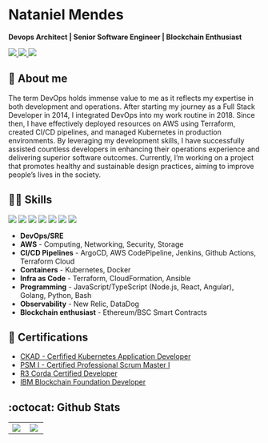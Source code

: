 # Nataniel Mendes

__Devops Architect | Senior Software Engineer | Blockchain Enthusiast__

<a href= "https://natanielmendes.com/">
  <img src="https://img.shields.io/badge/-nataniel.me-33a641?style=flat&logo=Target&logoColor=white"/>
</a>
<a href= "https://www.linkedin.com/in/natanielcarvalho/?locale=en_US">
  <img src="https://img.shields.io/badge/-LinkedIn-0077B5?style=flat&logo=Linkedin&logoColor=white"/>
</a>
<a href= "mailto:natanielmendes@hotmail.com">
  <img src="https://img.shields.io/badge/-Gmail-c14438?style=flat&logo=Gmail&logoColor=white"/>
</a>

## 🧍 About me

The term DevOps holds immense value to me as it reflects my expertise in both development and operations. After starting my journey as a Full Stack Developer in 2014, I integrated DevOps into my work routine in 2018. Since then, I have effectively deployed resources on AWS using Terraform, created CI/CD pipelines, and managed Kubernetes in production environments. By leveraging my development skills, I have successfully assisted countless developers in enhancing their operations experience and delivering superior software outcomes. Currently, I’m working on a project that promotes healthy and sustainable design practices, aiming to improve people’s lives in the society.

## 👨‍💻 Skills

<div>
  <img src="https://img.shields.io/badge/-AWS-grey?style=for-the-badge&logo=amazonaws"/>
  <img src="https://img.shields.io/badge/-Kubernetes-grey?style=for-the-badge&logo=Kubernetes"/>
  <img src="https://img.shields.io/badge/-Terraform-grey?style=for-the-badge&logo=Terraform"/>
  <img src="https://img.shields.io/badge/-Node.js-grey?style=for-the-badge&logo=nodedotjs"/>
  <img src="https://img.shields.io/badge/-Go-grey?style=for-the-badge&logo=go"/>
  <img src="https://img.shields.io/badge/-React-grey?style=for-the-badge&logo=react"/>
  <img src="https://img.shields.io/badge/-Ethereum-grey?style=for-the-badge&logo=ethereum"/>
  <!-- Ref https://github.com/simple-icons/simple-icons/blob/develop/slugs.md -->
</div>

- __DevOps/SRE__
- __AWS__ - Computing, Networking, Security, Storage
- __CI/CD Pipelines__ - ArgoCD, AWS CodePipeline, Jenkins, Github Actions, Terraform Cloud
- __Containers__ - Kubernetes, Docker
- __Infra as Code__ - Terraform, CloudFormation, Ansible
- __Programming__ - JavaScript/TypeScript (Node.js, React, Angular), Golang, Python, Bash
- __Observability__ - New Relic, DataDog
- __Blockchain enthusiast__ - Ethereum/BSC Smart Contracts

## 🥇 Certifications

- [CKAD - Cerfified Kubernetes Application Developer](https://ti-user-certificates.s3.amazonaws.com/e0df7fbf-a057-42af-8a1f-590912be5460/284f88a2-4998-5410-b723-0e13a19ddd00-nataniel-mendes-de-carvalho-neto-certified-kubernetes-application-developer-ckad-certificate.pdf)
- [PSM I - Certified Professional Scrum Master I](https://www.scrum.org/user/498760)
- [R3 Corda Certified Developer](https://www.credly.com/badges/a392418f-0e92-40d6-a95d-1f2ffd94965f/linked_in_profile)
- [IBM Blockchain Foundation Developer](https://www.credly.com/badges/83964a36-b2ca-436c-8638-d8795c771251/linked_in_profile)

## :octocat: Github Stats

<center>
<table>
    <tr>
        <td><img align="left" src="https://github-readme-stats.vercel.app/api/top-langs/?username=natanielmendes&langs_count=7&layout=default&theme=vue" /></td>
        <td><img align="left" src="https://github-readme-stats.vercel.app/api?username=natanielmendes&count_private=true&show_icons=true&include_all_commits=true&theme=vue"/></td>
    </tr>   
</table>
</center>  

<!--
## 😆 And last but not least

<p align="center">
  <img width="500" height="500" src="./images/debugging.jpeg" />
</p>

**natanielmendes/natanielmendes** is a ✨ _special_ ✨ repository because its `README.md` (this file) appears on your GitHub profile.

Here are some ideas to get you started:

- 🔭 I’m currently working on ...
- 🌱 I’m currently learning ...
- 👯 I’m looking to collaborate on ...
- 🤔 I’m looking for help with ...
- 💬 Ask me about ...
- 📫 How to reach me: ...
- 😄 Pronouns: ...
- ⚡ Fun fact: ...
-->

